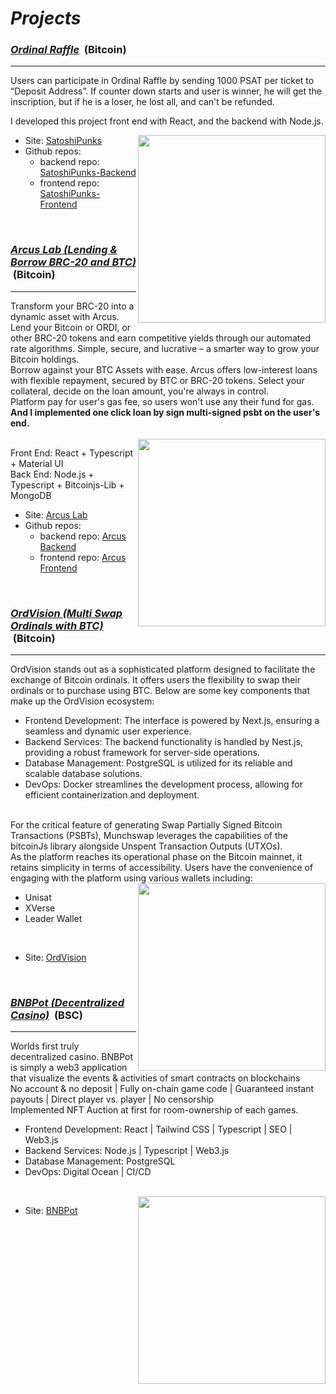 # <i>Projects</i>

<h3><u><strong><i>Ordinal Raffle</i></strong></u> &nbsp;(Bitcoin)</h3>
<hr />
Users can participate in Ordinal Raffle by sending 1000 PSAT per ticket to “Deposit Address”.
If counter down starts and user is winner, he will get the inscription, but if he is a loser, he lost all, and can't be refunded.

I developed this project front end with React, and the backend with Node.js.

<img align="right" width="300px" src="https://github.com/FeloniousGru-Super/projects/assets/92280175/231f9b82-8281-43ae-af54-e7e8f1ed5035">

- Site: <a href="https://satoshipunks.art">SatoshiPunks</a>
- Github repos: 
  - backend repo: <a href="https://github.com/FeloniousGru-Super/ordipucks-be">SatoshiPunks-Backend</a>
  - frontend repo: <a href="https://github.com/FeloniousGru-Super/ordipunks-fe">SatoshiPunks-Frontend</a>

<br />


<h3><u><strong><i>Arcus Lab (Lending & Borrow BRC-20 and BTC)</i></strong></u> &nbsp;(Bitcoin)</h3>
<hr />
Transform your BRC-20 into a dynamic asset with Arcus. Lend your Bitcoin or ORDI, or other BRC-20 tokens and earn competitive yields through our automated rate algorithms. Simple, secure, and lucrative – a smarter way to grow your Bitcoin holdings.
<br />
Borrow against your BTC Assets with ease. Arcus offers low-interest loans with flexible repayment, secured by BTC or BRC-20 tokens. Select your collateral, decide on the loan amount, you're always in control.
<br />
Platform pay for user's gas fee, so users won't use any their fund for gas.
<br />
<strong>And I implemented one click loan by sign multi-signed psbt on the user's end.</strong>
<br />
<br />
<img align="right" width="300px" src="https://github.com/FeloniousGru-Super/projects/assets/92280175/165319b6-7bbd-40de-b768-5eaf3b3868e6">

Front End: React + Typescript + Material UI
<br />
Back End: Node.js + Typescript + Bitcoinjs-Lib + MongoDB

- Site: <a href="https://arcusbtc.com">Arcus Lab</a>
- Github repos: 
  - backend repo: <a href="https://github.com/FeloniousGru-Super/Arcus-BE">Arcus Backend</a>
  - frontend repo: <a href="https://github.com/FeloniousGru-Super/Arcus-FE">Arcus Frontend</a>
<br />


<h3><u><strong><i>OrdVision (Multi Swap Ordinals with BTC)</i></strong></u> &nbsp;(Bitcoin)</h3>
<hr />
OrdVision stands out as a sophisticated platform designed to facilitate the exchange of Bitcoin ordinals. It offers users the flexibility to swap their ordinals or to purchase using BTC. Below are some key components that make up the OrdVision ecosystem:
<br />

- Frontend Development: The interface is powered by Next.js, ensuring a seamless and dynamic user experience.
- Backend Services: The backend functionality is handled by Nest.js, providing a robust framework for server-side operations.
- Database Management: PostgreSQL is utilized for its reliable and scalable database solutions.
- DevOps: Docker streamlines the development process, allowing for efficient containerization and deployment.
<br />
For the critical feature of generating Swap Partially Signed Bitcoin Transactions (PSBTs), Munchswap leverages the capabilities of the bitcoinJs library alongside Unspent Transaction Outputs (UTXOs).
<br />
As the platform reaches its operational phase on the Bitcoin mainnet, it retains simplicity in terms of accessibility. Users have the convenience of engaging with the platform using various wallets including:
<br />
<img align="right" width="300px" src="https://github.com/FeloniousGru-Super/projects/assets/92280175/da4da8e1-70d0-4284-b030-bae783ac3a0e">

- Unisat
- XVerse
- Leader Wallet
<br />


- Site: <a href="https://ordvision.io">OrdVision</a>

<br />



<h3><u><strong><i>BNBPot (Decentralized Casino)</i></strong></u> &nbsp;(BSC)</h3>
<hr />
Worlds first truly decentralized casino. BNBPot is simply a web3 application that visualize the events & activities of smart contracts on blockchains
<br />
No account & no deposit | Fully on-chain game code | Guaranteed instant payouts | Direct player vs. player | No censorship
<br />
Implemented NFT Auction at first for room-ownership of each games.
<br />

- Frontend Development: React | Tailwind CSS | Typescript | SEO | Web3.js
- Backend Services: Node.js | Typescript | Web3.js
- Database Management: PostgreSQL
- DevOps: Digital Ocean | CI/CD
<br />

<img align="right" width="300px" src="https://github.com/FeloniousGru-Super/projects/assets/92280175/cb018f73-5c18-40db-854c-5d4b2701d8bb">

- Site: <a href="https://bnbpot.io">BNBPot</a>

<br />
